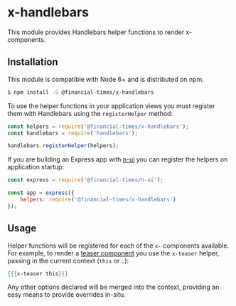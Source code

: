 # x-handlebars

This module provides Handlebars helper functions to render x- components.

## Installation

This module is compatible with Node 6+ and is distributed on npm.

```sh
$ npm install -S @financial-times/x-handlebars
```

To use the helper functions in your application views you must register them with Handlebars using the `registerHelper` method:

```js
const helpers = require('@financial-times/x-handlebars');
const handlebars = require('handlebars');

handlebars.registerHelper(helpers);
```

If you are building an Express app with [n-ui][n-ui] you can register the helpers on application startup:

```js
const express = require('@financial-times/n-ui');

const app = express({
	helpers: require('@financial-times/x-handlebars')
});
```

[n-ui]: https://github.com/Financial-Times/n-ui/

## Usage

Helper functions will be registered for each of the `x-` components available. For example, to render a [teaser component][teaser] you use the `x-teaser` helper, passing in the current context (`this` or `.`):

```hbs
{{{x-teaser this}}}
```

Any other options declared will be merged into the context, providing an easy means to provide overrides in-situ.

[teaser]: https://github.com/Financial-Times/x-dash/tree/master/packages/x-teaser
